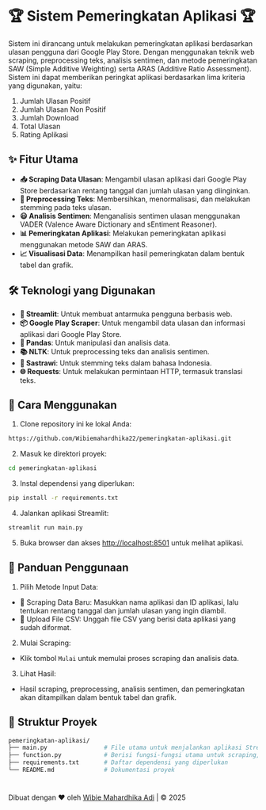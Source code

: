 # 🏆 Sistem Pemeringkatan Aplikasi 🏆

Sistem ini dirancang untuk melakukan pemeringkatan aplikasi berdasarkan ulasan pengguna dari Google Play Store. Dengan menggunakan teknik web scraping, preprocessing teks, analisis sentimen, dan metode pemeringkatan SAW (Simple Additive Weighting) serta ARAS (Additive Ratio Assessment). Sistem ini dapat memberikan peringkat aplikasi berdasarkan lima kriteria yang digunakan, yaitu:
1. Jumlah Ulasan Positif
2. Jumlah Ulasan Non Positif
3. Jumlah Download
4. Total Ulasan
5. Rating Aplikasi

## ✨ Fitur Utama

- **📥 Scraping Data Ulasan**: Mengambil ulasan aplikasi dari Google Play Store berdasarkan rentang tanggal dan jumlah ulasan yang diinginkan.
- **🧹 Preprocessing Teks**: Membersihkan, menormalisasi, dan melakukan stemming pada teks ulasan.
- **😃 Analisis Sentimen**: Menganalisis sentimen ulasan menggunakan VADER (Valence Aware Dictionary and sEntiment Reasoner).
- **📊 Pemeringkatan Aplikasi**: Melakukan pemeringkatan aplikasi menggunakan metode SAW dan ARAS.
- **📈 Visualisasi Data**: Menampilkan hasil pemeringkatan dalam bentuk tabel dan grafik.

## 🛠️ Teknologi yang Digunakan

- **🎈 Streamlit**: Untuk membuat antarmuka pengguna berbasis web.
- **📦 Google Play Scraper**: Untuk mengambil data ulasan dan informasi aplikasi dari Google Play Store.
- **🐼 Pandas**: Untuk manipulasi dan analisis data.
- **📚 NLTK**: Untuk preprocessing teks dan analisis sentimen.
- **🌿 Sastrawi**: Untuk stemming teks dalam bahasa Indonesia.
- **🌐 Requests**: Untuk melakukan permintaan HTTP, termasuk translasi teks.

## 🚀 Cara Menggunakan
1. Clone repository ini ke lokal Anda:
```bash
https://github.com/Wibiemahardhika22/pemeringkatan-aplikasi.git
```
2. Masuk ke direktori proyek:
```bash
cd pemeringkatan-aplikasi
```
3. Instal dependensi yang diperlukan:
```bash
pip install -r requirements.txt
```
4. Jalankan aplikasi Streamlit:
```bash
streamlit run main.py
```
5. Buka browser dan akses [http://localhost:8501](http://localhost:8501) untuk melihat aplikasi.

## 📖 Panduan Penggunaan
1. Pilih Metode Input Data:
- 🔄 Scraping Data Baru: Masukkan nama aplikasi dan ID aplikasi, lalu tentukan rentang tanggal dan jumlah ulasan yang ingin diambil.
- 📂 Upload File CSV: Unggah file CSV yang berisi data aplikasi yang sudah diformat.

2. Mulai Scraping:
- Klik tombol `Mulai` untuk memulai proses scraping dan analisis data.

3. Lihat Hasil:
- Hasil scraping, preprocessing, analisis sentimen, dan pemeringkatan akan ditampilkan dalam bentuk tabel dan grafik.

## 📂 Struktur Proyek
```bash
pemeringkatan-aplikasi/
├── main.py                # File utama untuk menjalankan aplikasi Streamlit
├── function.py            # Berisi fungsi-fungsi utama untuk scraping, preprocessing, analisis sentimen, dan pemeringkatan
├── requirements.txt       # Daftar dependensi yang diperlukan
└── README.md              # Dokumentasi proyek
```

#
Dibuat dengan ❤️ oleh [Wibie Mahardhika Adi](https://linkedin.com/in/wibiemahardhika) | © 2025